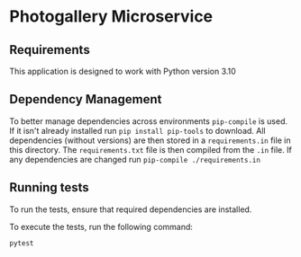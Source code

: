 # Photogallery Microservice

## Requirements

This application is designed to work with Python version 3.10

## Dependency Management

To better manage dependencies across environments `pip-compile` is used. If it isn't already installed run `pip install pip-tools` to download. All dependencies (without versions) are then stored in a `requirements.in` file in this directory. The `requirements.txt` file is then compiled from the `.in` file. If any dependencies are changed run `pip-compile ./requirements.in`

## Running tests

To run the tests, ensure that required dependencies are installed.

To execute the tests, run the following command:

`pytest`